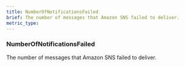 ```yaml
---
title: NumberOfNotificationsFailed
brief: The number of messages that Amazon SNS failed to deliver.
metric_type:
---
```

### NumberOfNotificationsFailed

The number of messages that Amazon SNS failed to deliver.
